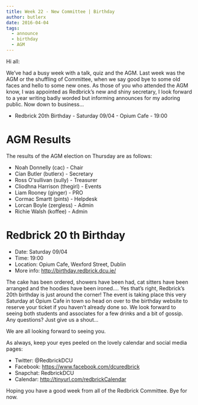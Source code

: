 ```yaml
---
title: Week 22 - New Committee | Birthday
author: butlerx
date: 2016-04-04
tags:
  - announce
  - birthday
  - AGM
---
```


Hi all:

We’ve had a busy week with a talk, quiz and the AGM. Last week was the AGM or the shuffling of Committee, when we say good bye to some old faces and hello to some new ones. As those of you who attended the AGM know, I was appointed as Redbrick’s new and shiny secretary, I look forward to a year writing badly worded but informing announces for my adoring public.
Now down to business…

<!-- more -->
- Redbrick 20th Birthday - Saturday 09/04 - Opium Cafe - 19:00

AGM Results
===========================================================

The results of the AGM election on Thursday are as follows:

- Noah Donnelly (cac) - Chair
- Cian Butler (butlerx) - Secretary
- Ross O'sullivan (sully) - Treasurer
- Cliodhna Harrison (thegirl) - Events
- Liam Rooney (ginger) - PRO
- Cormac Smartt (pints) - Helpdesk
- Lorcan Boyle (zergless) - Admin
- Richie Walsh (koffee) - Admin

Redbrick 20 th Birthday
===========================================================
- Date: Saturday 09/04
- Time: 19:00
- Location: Opium Cafe, Wexford Street, Dublin
- More info: http://birthday.redbrick.dcu.ie/

The cake has been ordered, showers have been had, cat sitters have been arranged
and the hoodies have been ironed…. Yes that’s right, Redbrick’s 20th birthday is
just around the corner! The event is taking place this very Saturday at Opium
Cafe in town so head on over to the birthday website to reserve your ticket if
you haven’t already done so. We look forward to seeing both students and
associates for a few drinks and a bit of gossip. Any questions? Just give us a
shout...

We are all looking forward to seeing you.


As always, keep your eyes peeled on the lovely calendar and social media pages:
  - Twitter: @RedbrickDCU
  - Facebook: https://www.facebook.com/dcuredbrick
  - Snapchat: RedbrickDCU
  - Calendar: http://tinyurl.com/redbrickCalendar

Hoping you have a good week from all of the Redbrick Committee.
Bye for now.

